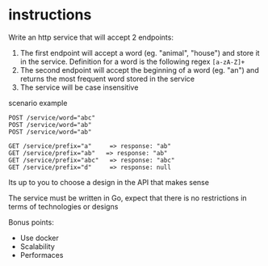 # instructions

Write an http service that will accept 2 endpoints:

1. The first endpoint will accept a word (eg. "animal", "house") and store it in the service. Definition for a word is the following regex `[a-zA-Z]+`
2. The second endpoint will accept the beginning of a word (eg. "an") and returns the most frequent word stored in the service
3. The service will be case insensitive

scenario example
```
POST /service/word="abc"
POST /service/word="ab"
POST /service/word="ab"

GET /service/prefix="a"     => response: "ab"
GET /service/prefix="ab"   => response: "ab"
GET /service/prefix="abc"   => response: "abc"
GET /service/prefix="d"     => response: null
```
Its up to you to choose a design in the API that makes sense

The service must be written in Go, expect that there is no restrictions in terms of technologies or designs

Bonus points:
- Use docker
- Scalability
- Performaces

